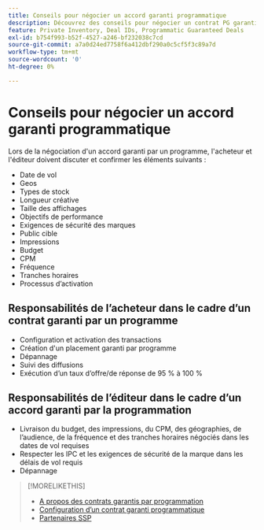 ```yaml
---
title: Conseils pour négocier un accord garanti programmatique
description: Découvrez des conseils pour négocier un contrat PG garanti par un programme et des listes des responsabilités de l’acheteur et de l’éditeur.
feature: Private Inventory, Deal IDs, Programmatic Guaranteed Deals
exl-id: b754f993-b52f-4527-a246-bf232038c7cd
source-git-commit: a7a0d24ed7758f6a412dbf290a0c5cf5f3c89a7d
workflow-type: tm+mt
source-wordcount: '0'
ht-degree: 0%

---
```


# Conseils pour négocier un accord garanti programmatique

Lors de la négociation d&#39;un accord garanti par un programme, l&#39;acheteur et l&#39;éditeur doivent discuter et confirmer les éléments suivants :

* Date de vol
* Geos
* Types de stock
* Longueur créative
* Taille des affichages
* Objectifs de performance
* Exigences de sécurité des marques
* Public cible
* Impressions
* Budget
* CPM
* Fréquence
* Tranches horaires
* Processus d’activation

## Responsabilités de l’acheteur dans le cadre d’un contrat garanti par un programme

* Configuration et activation des transactions
* Création d&#39;un placement garanti par programme
* Dépannage
* Suivi des diffusions
* Exécution d’un taux d’offre/de réponse de 95 % à 100 %

## Responsabilités de l’éditeur dans le cadre d’un accord garanti par la programmation

* Livraison du budget, des impressions, du CPM, des géographies, de l’audience, de la fréquence et des tranches horaires négociés dans les dates de vol requises
* Respecter les IPC et les exigences de sécurité de la marque dans les délais de vol requis
* Dépannage

>[!MORELIKETHIS]
>
>* [A propos des contrats garantis par programmation](programmatic-guaranteed-about.md)
>* [Configuration d’un contrat garanti programmatique](programmatic-guaranteed-set-up.md)
>* [Partenaires SSP](ssp-partners.md)


